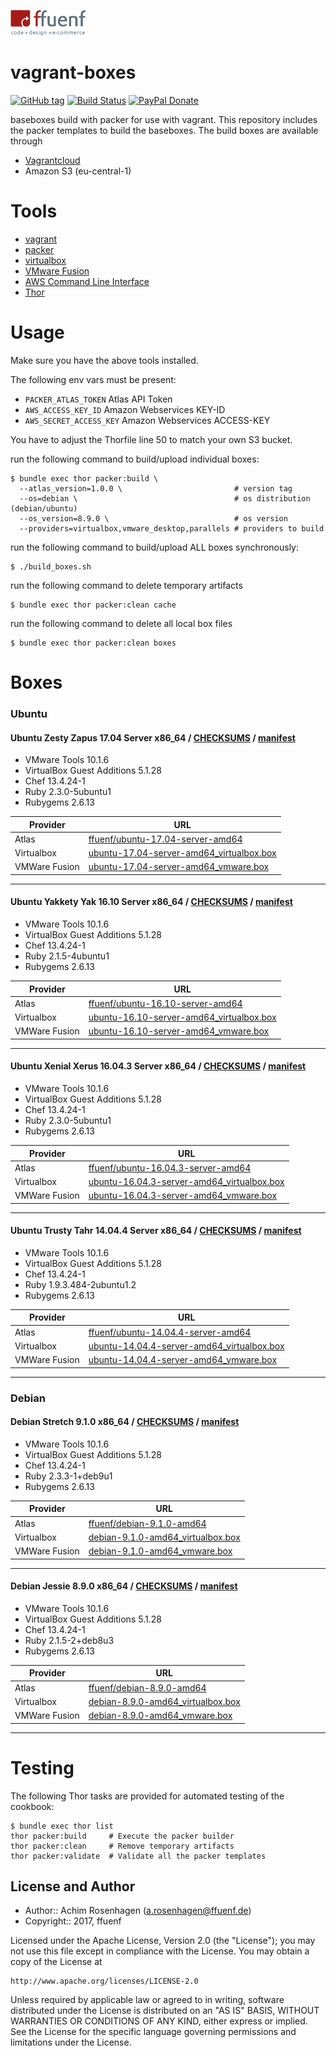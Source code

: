 <a href="http://www.ffuenf.de" title="ffuenf - code • design • e-commerce"><img src="https://github.com/ffuenf/Ffuenf_Common/blob/master/skin/adminhtml/default/default/ffuenf/ffuenf.png" alt="ffuenf - code • design • e-commerce" /></a>

vagrant-boxes
=============
[![GitHub tag](http://img.shields.io/github/tag/ffuenf/vagrant-boxes.svg)](https://github.com/ffuenf/vagrant-boxes/tags)
[![Build Status](http://img.shields.io/travis/ffuenf/vagrant-boxes.svg)](https://travis-ci.org/ffuenf/vagrant-boxes)
[![PayPal Donate](https://img.shields.io/badge/paypal-donate-blue.svg)](https://www.paypal.com/cgi-bin/webscr?cmd=_s-xclick&hosted_button_id=J2PQS2WLT2Y8W&item_name=dop%3a%20vagrant-boxes&item_number=vagrant-boxes&currency_code=EUR)

baseboxes build with packer for use with vagrant.
This repository includes the packer templates to build the baseboxes.
The build boxes are available through 

* [Vagrantcloud](https://app.vagrantup.com/ffuenf)
* Amazon S3 (eu-central-1)

Tools
=====

* [vagrant](http://vagrantup.com)
* [packer](http://packer.io)
* [virtualbox](https://www.virtualbox.org/)
* [VMware Fusion](http://www.vmware.com/de/products/fusion/)
* [AWS Command Line Interface](http://aws.amazon.com/cli/)
* [Thor](http://whatisthor.com/)

Usage
=====

Make sure you have the above tools installed.

The following env vars must be present:
* `PACKER_ATLAS_TOKEN` Atlas API Token
* `AWS_ACCESS_KEY_ID` Amazon Webservices KEY-ID
* `AWS_SECRET_ACCESS_KEY` Amazon Webservices ACCESS-KEY

You have to adjust the Thorfile line 50 to match your own S3 bucket.

run the following command to build/upload individual boxes:
```
$ bundle exec thor packer:build \
  --atlas_version=1.0.0 \                         # version tag
  --os=debian \                                   # os distribution (debian/ubuntu)
  --os_version=8.9.0 \                            # os version
  --providers=virtualbox,vmware_desktop,parallels # providers to build
```

run the following command to build/upload ALL boxes synchronously:
```
$ ./build_boxes.sh
```

run the following command to delete temporary artifacts
```
$ bundle exec thor packer:clean cache
```

run the following command to delete all local box files
```
$ bundle exec thor packer:clean boxes
```

Boxes
=====

### Ubuntu
#### Ubuntu Zesty Zapus 17.04 Server x86_64 / [CHECKSUMS](https://s3.eu-central-1.amazonaws.com/ffuenf-vagrantboxes/CHECKSUMS) / [manifest](https://s3.eu-central-1.amazonaws.com/ffuenf-vagrantboxes/ubuntu-17.04-server-amd64.manifest.json)

* VMware Tools 10.1.6
* VirtualBox Guest Additions 5.1.28
* Chef 13.4.24-1
* Ruby 2.3.0-5ubuntu1
* Rubygems 2.6.13

| Provider          | URL                                                                                                                                                   |
| ----------------- | ----------------------------------------------------------------------------------------------------------------------------------------------------- |
| Atlas             | [ffuenf/ubuntu-17.04-server-amd64](https://app.vagrantup.com/ffuenf/ubuntu-17.04-server-amd64)                                                        |
| Virtualbox        | [ubuntu-17.04-server-amd64_virtualbox.box](https://s3.eu-central-1.amazonaws.com/ffuenf-vagrantboxes/ubuntu/ubuntu-17.04-server-amd64_virtualbox.box) |
| VMWare Fusion     | [ubuntu-17.04-server-amd64_vmware.box](https://s3.eu-central-1.amazonaws.com/ffuenf-vagrantboxes/ubuntu/ubuntu-17.04-server-amd64_vmware.box)         |

---

#### Ubuntu Yakkety Yak 16.10 Server x86_64 / [CHECKSUMS](https://s3.eu-central-1.amazonaws.com/ffuenf-vagrantboxes/CHECKSUMS) / [manifest](https://s3.eu-central-1.amazonaws.com/ffuenf-vagrantboxes/ubuntu-16.10-server-amd64.manifest.json)

* VMware Tools 10.1.6
* VirtualBox Guest Additions 5.1.28
* Chef 13.4.24-1
* Ruby 2.1.5-4ubuntu1
* Rubygems 2.6.13

| Provider          | URL                                                                                                                                                   |
| ----------------- | ----------------------------------------------------------------------------------------------------------------------------------------------------- |
| Atlas             | [ffuenf/ubuntu-16.10-server-amd64](https://app.vagrantup.com/ffuenf/ubuntu-16.10-server-amd64)                                                        |
| Virtualbox        | [ubuntu-16.10-server-amd64_virtualbox.box](https://s3.eu-central-1.amazonaws.com/ffuenf-vagrantboxes/ubuntu/ubuntu-16.10-server-amd64_virtualbox.box) |
| VMWare Fusion     | [ubuntu-16.10-server-amd64_vmware.box](https://s3.eu-central-1.amazonaws.com/ffuenf-vagrantboxes/ubuntu/ubuntu-16.10-server-amd64_vmware.box)         |

---

#### Ubuntu Xenial Xerus 16.04.3 Server x86_64 / [CHECKSUMS](https://s3.eu-central-1.amazonaws.com/ffuenf-vagrantboxes/CHECKSUMS) / [manifest](https://s3.eu-central-1.amazonaws.com/ffuenf-vagrantboxes/ubuntu-16.04.3-server-amd64.manifest.json)

* VMware Tools 10.1.6
* VirtualBox Guest Additions 5.1.28
* Chef 13.4.24-1
* Ruby 2.3.0-5ubuntu1
* Rubygems 2.6.13

| Provider          | URL                                                                                                                                                       |
| ----------------- | --------------------------------------------------------------------------------------------------------------------------------------------------------- |
| Atlas             | [ffuenf/ubuntu-16.04.3-server-amd64](https://app.vagrantup.com/ffuenf/ubuntu-16.04.3-server-amd64)                                                        |
| Virtualbox        | [ubuntu-16.04.3-server-amd64_virtualbox.box](https://s3.eu-central-1.amazonaws.com/ffuenf-vagrantboxes/ubuntu/ubuntu-16.04.3-server-amd64_virtualbox.box) |
| VMWare Fusion     | [ubuntu-16.04.3-server-amd64_vmware.box](https://s3.eu-central-1.amazonaws.com/ffuenf-vagrantboxes/ubuntu/ubuntu-16.04.3-server-amd64_vmware.box)         |

---

#### Ubuntu Trusty Tahr 14.04.4 Server x86_64 / [CHECKSUMS](https://s3.eu-central-1.amazonaws.com/ffuenf-vagrantboxes/CHECKSUMS) / [manifest](https://s3.eu-central-1.amazonaws.com/ffuenf-vagrantboxes/ubuntu-14.04.4-server-amd64.manifest.json)

* VMware Tools 10.1.6
* VirtualBox Guest Additions 5.1.28
* Chef 13.4.24-1
* Ruby 1.9.3.484-2ubuntu1.2
* Rubygems 2.6.13

| Provider          | URL                                                                                                                                                       |
| ----------------- | --------------------------------------------------------------------------------------------------------------------------------------------------------- |
| Atlas             | [ffuenf/ubuntu-14.04.4-server-amd64](https://app.vagrantup.com/ffuenf/ubuntu-14.04.4-server-amd64)                                                        |
| Virtualbox        | [ubuntu-14.04.4-server-amd64_virtualbox.box](https://s3.eu-central-1.amazonaws.com/ffuenf-vagrantboxes/ubuntu/ubuntu-14.04.4-server-amd64_virtualbox.box) |
| VMWare Fusion     | [ubuntu-14.04.4-server-amd64_vmware.box](https://s3.eu-central-1.amazonaws.com/ffuenf-vagrantboxes/ubuntu/ubuntu-14.04.4-server-amd64_vmware.box)         |

---

### Debian
#### Debian Stretch 9.1.0 x86_64 / [CHECKSUMS](https://s3.eu-central-1.amazonaws.com/ffuenf-vagrantboxes/CHECKSUMS) / [manifest](https://s3.eu-central-1.amazonaws.com/ffuenf-vagrantboxes/debian-9.1.0-amd64.manifest.json)

* VMware Tools 10.1.6
* VirtualBox Guest Additions 5.1.28
* Chef 13.4.24-1
* Ruby 2.3.3-1+deb9u1
* Rubygems 2.6.13

| Provider          | URL                                                                                                                                     |
| ----------------- | --------------------------------------------------------------------------------------------------------------------------------------- |
| Atlas             | [ffuenf/debian-9.1.0-amd64](https://app.vagrantup.com/ffuenf/debian-9.1.0-amd64)                                                        |
| Virtualbox        | [debian-9.1.0-amd64_virtualbox.box](https://s3.eu-central-1.amazonaws.com/ffuenf-vagrantboxes/debian/debian-9.1.0-amd64_virtualbox.box) |
| VMWare Fusion     | [debian-9.1.0-amd64_vmware.box](https://s3.eu-central-1.amazonaws.com/ffuenf-vagrantboxes/debian/debian-9.1.0-amd64_vmware.box)         |

---

#### Debian Jessie 8.9.0 x86_64 / [CHECKSUMS](https://s3.eu-central-1.amazonaws.com/ffuenf-vagrantboxes/CHECKSUMS) / [manifest](https://s3.eu-central-1.amazonaws.com/ffuenf-vagrantboxes/debian-8.9.0-amd64.manifest.json)

* VMware Tools 10.1.6
* VirtualBox Guest Additions 5.1.28
* Chef 13.4.24-1
* Ruby 2.1.5-2+deb8u3
* Rubygems 2.6.13

| Provider          | URL                                                                                                                                     |
| ----------------- | --------------------------------------------------------------------------------------------------------------------------------------- |
| Atlas             | [ffuenf/debian-8.9.0-amd64](https://app.vagrantup.com/ffuenf/debian-8.9.0-amd64)                                                        |
| Virtualbox        | [debian-8.9.0-amd64_virtualbox.box](https://s3.eu-central-1.amazonaws.com/ffuenf-vagrantboxes/debian/debian-8.9.0-amd64_virtualbox.box) |
| VMWare Fusion     | [debian-8.9.0-amd64_vmware.box](https://s3.eu-central-1.amazonaws.com/ffuenf-vagrantboxes/debian/debian-8.9.0-amd64_vmware.box)         |

---

Testing
=======

The following Thor tasks are provided for automated testing of the cookbook:

```
$ bundle exec thor list
thor packer:build     # Execute the packer builder
thor packer:clean     # Remove temporary artifacts
thor packer:validate  # Validate all the packer templates
```

License and Author
------------------

- Author:: Achim Rosenhagen (<a.rosenhagen@ffuenf.de>)
- Copyright:: 2017, ffuenf

Licensed under the Apache License, Version 2.0 (the "License");
you may not use this file except in compliance with the License.
You may obtain a copy of the License at

    http://www.apache.org/licenses/LICENSE-2.0

Unless required by applicable law or agreed to in writing, software
distributed under the License is distributed on an "AS IS" BASIS,
WITHOUT WARRANTIES OR CONDITIONS OF ANY KIND, either express or implied.
See the License for the specific language governing permissions and
limitations under the License.
